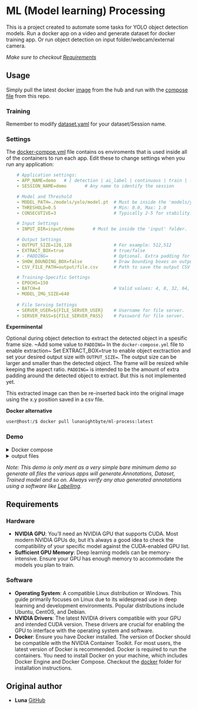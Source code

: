 # ML (Model learning) Processing

This is a project created to automate some tasks for YOLO object detection models. 
Run a docker app on a video and generate dataset for docker training app. Or run object detection on input folder/webcam/external camera.

_Make sure to checkout [Requirements](https://github.com/luna-nightbyte/ML-process/tree/main?tab=readme-ov-file#requirements)_
## Usage
Simply pull the latest docker [image](https://hub.docker.com/r/lunanightbyte/ml-process/tags?name=latest) from the hub and run with the [compose file](https://github.com/luna-nightbyte/ML-process/blob/main/docker-compose.yml) from this repo.
### Training
Remember to modify [dataset.yaml](https://github.com/luna-nightbyte/ML-process/blob/main/local/dataset.yaml) for your dataset/Session name. 


### Settings
The [docker-compoe.yml](https://github.com/luna-nightbyte/ML-process/blob/main/docker-compose.yml) file contains os enviroments that is used inside all of the containers to run each app. 
Edit these to change settings when you run any application:
```docker-compose.yml
    # Application settings:
    - APP_NAME=demo   # [ detection | ai_label | continuous | train | frame_insert ]
    - SESSION_NAME=demo       # Any name to identify the session

    # Model and Threshold
    - MODEL_PATH=./models/yolo/model.pt  # Must be inside the 'models/yolo' folder.
    - THRESHOLD=0.5                      # Min: 0.0, Max: 1.0
    - CONSECUTIVE=3                      # Typically 2-5 for stability.

    # Input Settings
    - INPUT_DIR=input/demo       # Must be inside the 'input' folder.

    # Output Settings
    - OUTPUT_SIZE=128,128                # For example: 512,512
    - EXTRACT_BOX=true                   # true/false
    # - PADDING=                         # Optional. Extra padding for image extraction (not fully implemented yet).
    - SHOW_BOUNDING_BOX=false            # Draw bounding boxes on output frames (true/false).
    - CSV_FILE_PATH=output/file.csv      # Path to save the output CSV file.

    # Training-Specific Settings
    - EPOCHS=150                         
    - BATCH=4                            # Valid values: 4, 8, 32, 64, etc. Higher values require more GPU VRAM.
    - MODEL_IMG_SIZE=640
    
    # File Serving Settings
    - SERVER_USER=${FILE_SERVER_USER}    # Username for file server.
    - SERVER_PASS=${FILE_SERVER_PASS}    # Password for file server.
```

__Experminental__

Optional during object detection to extract the detected object in a spesific frame size. ~Add some value to `PADDING=` In the `docker-compose.yml` file to enable extraction~ Set EXTRACT_BOX=true to enable object exctraction and set your desired output size with `OUTPUT_SIZE=`. The output size can be larger and smaller than the detected object. The frame will be resized while keeping the aspect ratio.
`PADDING=` is intended to be the amount of extra padding around the detected object to extract. But this is not implemented yet. 

This extracted image can then be re-inserted back into the original image using the x.y position saved in a csv file. 

__Docker alternative__
```bash
user@host:/$ docker pull lunanightbyte/ml-process:latest
```

### Demo
<details>
<summary>
Docker compose</summary>

```bash
user@host:/$ git clone https://github.com/luna-nightbyte/ML-process
user@host:/$ cd ./ML-process
user@host:/ML-process$ docker compose up ML-process

[+] Running 1/0
 ✔ Container ml-processor  Recreated                                                                                                                                                                                                                                                                                               0.0s 
Attaching to ml-processor
ml-processor  | 
ml-processor  | ==========
ml-processor  | == CUDA ==
ml-processor  | ==========
ml-processor  | 
ml-processor  | CUDA Version 12.1.1
ml-processor  | 
ml-processor  | Container image Copyright (c) 2016-2023, NVIDIA CORPORATION & AFFILIATES. All rights reserved.
ml-processor  | 
ml-processor  | This container image and its contents are governed by the NVIDIA Deep Learning Container License.
ml-processor  | By pulling and using the container, you accept the terms and conditions of this license:
ml-processor  | https://developer.nvidia.com/ngc/nvidia-deep-learning-container-license
ml-processor  | 
ml-processor  | A copy of this license is made available in this container at /NGC-DL-CONTAINER-LICENSE for your convenience.
ml-processor  | 
ml-processor  | Creating new Ultralytics Settings v0.0.6 file ✅ 
ml-processor  | View Ultralytics Settings with 'yolo settings' or at '/root/.config/Ultralytics/settings.json'
ml-processor  | Update Settings with 'yolo settings key=value', i.e. 'yolo settings runs_dir=path/to/dir'. For help see https://docs.ultralytics.com/quickstart/#ultralytics-settings.
ml-processor  | Processing: ./data/input/demo/171044-844787782_tiny.mp4
ml-processor  | Loading model
ml-processor  | GPU Name: NVIDIA GeForce GTX 1660 Ti
ml-processor  | 
ml-processor  | Loaded to GPU!
ml-processor  | Recording saved: ./data/output/demo/171044-844787782_tiny.mp4
ml-processor  | Recording saved: ./data/output/demo/E_171044-844787782_tiny.mp4
ml-processor  | Processing: ./data/input/demo/girl-1867092_1280.jpg
ml-processor  | Saving image to ./data/output/demo/girl-1867092_1280.jpg
ml-processor  | Saving image to ./data/output/demo/girl-1867092_1280.jpg
ml-processor  | Processing: ./data/input/demo/202718-918779955_medium.mp4
ml-processor  | Recording saved: ./data/output/demo/202718-918779955_medium.mp4
ml-processor  | Recording saved: ./data/output/demo/E_202718-918779955_medium.mp4
ml-processor  | Processing: ./data/input/demo/man-3803551_1280.jpg
ml-processor  | Saving image to ./data/output/demo/man-3803551_1280.jpg
ml-processor  | Saving image to ./data/output/demo/man-3803551_1280.jpg
ml-processor  | Processing: ./data/input/demo/171044-844787782_tiny.mp4
ml-processor  | Processing: ./data/input/demo/girl-1867092_1280.jpg
ml-processor  | Processing: ./data/input/demo/202718-918779955_medium.mp4
ml-processor  | Processing: ./data/input/demo/man-3803551_1280.jpg
100%|██████████| 755k/755k [00:00<00:00, 10.3MB/s]
train: Scanning /usr/src/app/datasets/train/demo/train/labels... 2327 images, 0 backgrounds, 0 corrupt: 100%|██████████| 2327/2327 [00:00<00:00, 3589.75it/s]
val: Scanning /usr/src/app/datasets/train/demo/val/labels... 1571 images, 0 backgrounds, 0 corrupt:     100%|██████████| 1571/1571 [00:00<00:00, 2951.12it/s]
        1/2      3.71G     0.4086     0.7891     0.8887          9        640:                          100%|██████████| 146/146 [00:35<00:00,  4.17it/s]
                 Class     Images  Instances      Box(P          R      mAP50  mAP50-95):               100%|██████████| 50/50 [00:05<00:00,  8.70it/s]
        2/2      3.73G     0.3184     0.3344     0.8527         15        640:                          100%|██████████| 146/146 [00:34<00:00,  4.19it/s]
                 Class     Images  Instances      Box(P          R      mAP50  mAP50-95):               100%|██████████| 50/50 [00:05<00:00,  9.28it/s]
                 Class     Images  Instances      Box(P          R      mAP50  mAP50-95):               100%|██████████| 50/50 [00:05<00:00,  9.17it/s]

```
</details>

<details>
<summary>
output files</summary>
  
```
├── datasets
│   ├── annotations
│   │   ├── labelImg
│   │   │   └── demo  [4760 entries exceeds filelimit, not opening dir]
│   │   └── ultralytics
│   │       └── demo
│   │           ├── images  [2380 entries exceeds filelimit, not opening dir]
│   │           └── labels  [2380 entries exceeds filelimit, not opening dir]
│   └── train
│       └── demo
│           ├── train
│           │   ├── images  [2327 entries exceeds filelimit, not opening dir]
│           │   ├── labels  [2327 entries exceeds filelimit, not opening dir]
│           │   └── labels.cache
│           └── val
│               ├── images  [1571 entries exceeds filelimit, not opening dir]
│               ├── labels  [1571 entries exceeds filelimit, not opening dir]
│               └── labels.cache
├── demo
│   ├── 171044-844787782_tiny.mp4
│   ├── 202718-918779955_medium.mp4
│   ├── girl-1867092_1280.jpg
│   └── man-3803551_1280.jpg
├── local
│   ├── demo.pt
│   ├── runs
│   │   └── detect
│   │       └── train
│   │           ├── args.yaml
│   │           ├── confusion_matrix_normalized.png
│   │           ├── confusion_matrix.png
│   │           ├── F1_curve.png
│   │           ├── labels_correlogram.jpg
│   │           ├── labels.jpg
│   │           ├── P_curve.png
│   │           ├── PR_curve.png
│   │           ├── R_curve.png
│   │           ├── results.csv
│   │           ├── results.png
│   │           ├── train_batch0.jpg
│   │           ├── train_batch1.jpg
│   │           ├── train_batch2.jpg
│   │           ├── val_batch0_labels.jpg
│   │           ├── val_batch0_pred.jpg
│   │           ├── val_batch1_labels.jpg
│   │           ├── val_batch1_pred.jpg
│   │           ├── val_batch2_labels.jpg
│   │           ├── val_batch2_pred.jpg
│   │           └── weights
│   │               ├── best.pt
│   │               └── last.pt
├── models
│   ├── classes.txt
│   └── yolo
│       └── model.pt
├── output
│   ├── demo
│   │   ├── 171044-844787782_tiny.mp4
│   │   ├── 202718-918779955_medium.mp4
│   │   ├── E_171044-844787782_tiny.mp4
│   │   ├── E_202718-918779955_medium.mp4
│   │   ├── E_girl-1867092_1280.jpg
│   │   ├── E_man-3803551_1280.jpg
│   │   ├── girl-1867092_1280.jpg
│   │   └── man-3803551_1280.jpg
│   └── file.csv
```
</details>


*Note: This demo is only ment as a very simple bare minimum demo so generate all files the various apps will generate.Annotations, Dataset, Trained model and so on. Always verify any atuo generated annotations using a software like [LabelImg](https://github.com/HumanSignal/labelImg).*

## Requirements
### Hardware
- __NVIDIA GPU__: You’ll need an NVIDIA GPU that supports CUDA. Most modern NVIDIA GPUs do, but it’s always a good idea to check the compatibility of your specific model against the CUDA-enabled GPU list.
- __Sufficient GPU Memory__: Deep learning models can be memory-intensive. Ensure your GPU has enough memory to accommodate the models you plan to train.
### Software
- __Operating System__: A compatible Linux distribution or Windows. This guide primarily focuses on Linux due to its widespread use in deep learning and development environments. Popular distributions include Ubuntu, CentOS, and Debian.
- __NVIDIA Drivers__: The latest NVIDIA drivers compatible with your GPU and intended CUDA version. These drivers are crucial for enabling the GPU to interface with the operating system and software.
- __Docker__: Ensure you have Docker installed. The version of Docker should be compatible with the NVIDIA Container Toolkit. For most users, the latest version of Docker is recommended.
Docker is required to run the containers. You need to install Docker on your machine, which includes Docker Engine and Docker Compose.
Checkout the [docker](https://github.com/luna-nightbyte/ML-process/tree/main/docker) folder for installation instructions.


## Original author
- **Luna** [GitHub](https://github.com/luna-nightbyte)

